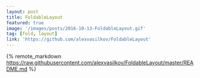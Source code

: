 ```yaml
---
layout: post
title: FoldableLayout
featured: true
image: '/images/posts/2016-10-13-FoldableLayout.gif'
tag: [fold, layout]
link: 'https://github.com/alexvasilkov/FoldableLayout'
---
```


{% remote_markdown https://raw.githubusercontent.com/alexvasilkov/FoldableLayout/master/README.md %}
